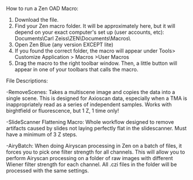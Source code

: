 How to run a Zen OAD Macro:

1) Download the file.
2) Find your Zen macro folder. It will be approximately here, but it will depend on your exact computer's set up (user accounts, etc): Documents\Carl Zeiss\ZEN\Documents\Macros\
3) Open Zen Blue (any version EXCEPT lite)
4) If you found the correct folder, the macro will appear under Tools> Customize Application > Macros >User Macros
5) Drag the macro to the right toolbar window. Then, a little button will appear in one of your toolbars that calls the macro.


File Descriptions:

-RemoveScenes: 	Takes a multiscene image and copies the data into a single scene. This is designed for Axioscan data, especially when a TMA is inappropriately read as a series of independent samples. Works with birghtfield or fluorescence, but 1 Z, 1 time only!

-SlideScanner Flattening Macro: Whole workflow designed to remove artifacts caused by slides not laying perfectly flat in the slidescanner. Must have a minimum of 3 Z steps.

-AiryBatch: When doing Airyscan processing in Zen on a batch of files, it forces you to pick one filter strength for all channels. This will allow you to perform Airyscan processing on a folder of raw images with different Wiener filter strength for each channel. All .czi files in the folder will be processed with the same settings.  
